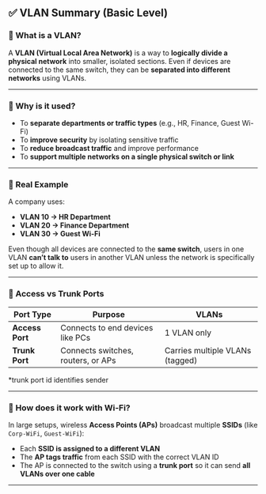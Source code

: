 ## ✅ VLAN Summary (Basic Level)

### 🔹 What is a VLAN?

A **VLAN (Virtual Local Area Network)** is a way to **logically divide a physical network** into smaller, isolated sections.
Even if devices are connected to the same switch, they can be **separated into different networks** using VLANs.

---

### 🔹 Why is it used?

* To **separate departments or traffic types** (e.g., HR, Finance, Guest Wi-Fi)
* To **improve security** by isolating sensitive traffic
* To **reduce broadcast traffic** and improve performance
* To **support multiple networks on a single physical switch or link**

---

### 🔹 Real Example

A company uses:

* **VLAN 10 → HR Department**
* **VLAN 20 → Finance Department**
* **VLAN 30 → Guest Wi-Fi**

Even though all devices are connected to the **same switch**, users in one VLAN **can’t talk to** users in another VLAN unless the network is specifically set up to allow it.

---

### 🔹 Access vs Trunk Ports

| Port Type       | Purpose                            | VLANs                           |
| --------------- | ---------------------------------- | ------------------------------- |
| **Access Port** | Connects to end devices like PCs   | 1 VLAN only                     |
| **Trunk Port**  | Connects switches, routers, or APs | Carries multiple VLANs (tagged) |
  *trunk port id identifies sender

---

### 🔹 How does it work with Wi-Fi?

In large setups, wireless **Access Points (APs)** broadcast multiple **SSIDs** (like `Corp-WiFi`, `Guest-WiFi`):

* Each **SSID is assigned to a different VLAN**
* The **AP tags traffic** from each SSID with the correct VLAN ID
* The AP is connected to the switch using a **trunk port** so it can send **all VLANs over one cable**

---
